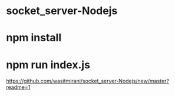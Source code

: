 # socket_server-Nodejs


# npm install 
# npm run index.js
https://github.com/wasitmirani/socket_server-Nodejs/new/master?readme=1
